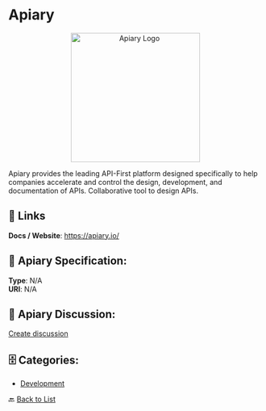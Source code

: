 # Apiary
<p align="center">
    <img width="256" src="https://raw.githubusercontent.com/apis-list/apis-list/main/apis/apiary/logo_256x256.png" alt="Apiary Logo"/>
</p>

Apiary provides the leading API-First platform designed specifically to help companies accelerate and control the design, development, and documentation of APIs. Collaborative tool to design APIs.

##  🔗 Links
**Docs / Website**: https://apiary.io/

## 🧬 Apiary Specification:
**Type**: N/A  
**URI**: N/A

## 💬 Apiary Discussion:
[Create discussion](https://github.com/apis-list/apis-list/discussions/new)

## 🗄️ Categories:
- [Development](https://github.com/apis-list/apis-list#development-)




🔙 [Back to List](https://github.com/apis-list/apis-list)
